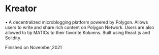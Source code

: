# Kreator
•	A decentralized microblogging platform powered by Polygon. Allows users to write and share rich content on Polygon Network. Users are also allowed to tip MATICs to their favorite Kolumns. Built using React.js and Solidity.

Finished on November,2021
